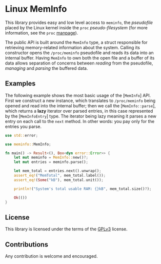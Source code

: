 # Linux MemInfo

This library provides easy and low level access to `meminfo`, the _pseudofile_
placed by the Linux kernel inside the `proc` _pseudo-filesystem_ (for more
information, see the `proc`
[manpage](https://man7.org/linux/man-pages/man5/proc.5.html)).

The public API is built around the `MemInfo` type, a struct responsible for
retrieving memory-related information about the system. Calling its constructor
opens the `/proc/meminfo` pseudofile and reads its data into an internal buffer.
Having `MemInfo` to own both the open file and a buffer of its data allows
separation of concerns between _reading_ from the pseudofile, _managing_ and
_parsing_ the buffered data.

## Examples

The following example shows the most basic usage of the [`MemInfo`] API. First
we construct a new instance, which translates to `/proc/meminfo` being opened
and read into the internal buffer; then we call the [`MemInfo::parse`], which
returns a **lazy** iterator over parsed entries, in this case represented by
the [`MemInfoEntry`] type. The iterator being lazy meaning it parses a new
entry on each call to the `next` method. In other words: you pay only for the
entries you parse.

```rust
use std::error;

use meminfo::MemInfo;

fn main() -> Result<(), Box<dyn error::Error>> {
    let mut meminfo = MemInfo::new()?;
    let mut entries = meminfo.parse();

    let mem_total = entries.next().unwrap();
    assert_eq!("MemTotal", mem_total.label());
    assert_eq!(Some("kB"), mem_total.unit());

    println!("System's total usable RAM: {}kB", mem_total.size()?);

    Ok(())
}
```

## License

This library is licensed under the terms of the [GPLv3](LICENSE) license.

## Contributions

Any contribution is welcome and encouraged.
